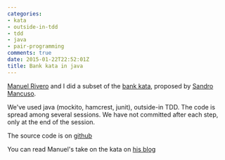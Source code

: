 ```yaml
---
categories:
- kata
- outside-in-tdd
- tdd
- java
- pair-programming
comments: true
date: 2015-01-22T22:52:01Z
title: Bank kata in java
---
```


[Manuel Rivero][trikitrok] and I did a subset of the [bank kata](https://github.com/sandromancuso/Bank-kata), proposed by [Sandro Mancuso][sandro].

We've used java (mockito, hamcrest, junit), outside-in TDD. The code is spread among several sessions. We have not committed after each step, only at the end of the session.

The source code is on [github](https://github.com/alvarogarcia7/bank-kata)

You can read Manuel's take on the kata on [his blog](http://garajeando.blogspot.com.es/2015/01/kata-bank-account-in-java.html)

[trikitrok]:https://twitter.com/trikitrok
[sandro]:https://twitter.com/sandromancuso
